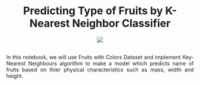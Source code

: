 <div align="center">
  
# Predicting Type of Fruits by K-Nearest Neighbor Classifier
</div>

<div align="center">
<img src="https://user-images.githubusercontent.com/69224996/97064425-9c647000-155a-11eb-97fa-fee1c4be2f7a.jpg" >
</div>

<br />

<div align="justify">

In this notebook, we will use Fruits with Colors Dataset and implement Key-Nearest Neighbours algorithm to make a model which predicts name of fruits based on thier physical characteristics such as mass, width and height. 

</div>


